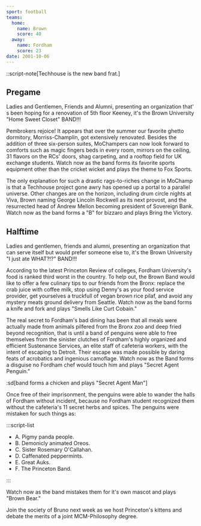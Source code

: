 ```yaml
---
sport: football
teams:
  home:
    name: Brown
    score: 40
  away:
    name: Fordham
    score: 23
date: 2001-10-06
---
```


::script-note[Techhouse is the new band frat.]

## Pregame

Ladies and Gentlemen, Friends and Alumni, presenting an organization that' s been hoping for a renovation of 5th floor Keeney, it's the Brown University "Home Sweet Closet" BAND!!!

Pembrokers rejoice! It appears that over the summer our favorite ghetto dormitory, Morriss-Champlin, got extensively renovated. Besides the addition of three six-person suites, MoChampers can now look forward to comforts such as magic fingers beds in every room, mirrors on the ceiling, 31 flavors on the RCs' doors, shag carpeting, and a rooftop field for UK exchange students. Watch now as the band forms its favorite sports equipment other than the cricket wicket and plays the theme to Fox Sports.

The only explanation for such a drastic rags-to-riches change in MoChamp is that a Techhouse project gone awry has opened up a portal to a parallel universe. Other changes are on the horizon, including drum circle nights at Viva, Brown naming George Lincoln Rockwell as its next provost, and the resurrected head of Andrew Mellon becoming president of Sovereign Bank. Watch now as the band forms a "B" for bizzaro and plays Bring the Victory.

## Halftime

Ladies and gentlemen, friends and alumni, presenting an organization that can serve itself but would prefer someone else to, it's the Brown University "I just ate WHAT?!?" BAND!!!

According to the latest Princeton Review of colleges, Fordham University's food is ranked third worst in the country. To help out, the Brown Band would like to offer a few culinary tips to our friends from the Bronx: replace the crab juice with coffee milk, stop using Denny's as your food service provider, get yourselves a truckfull of vegan brown rice pilaf, and avoid any mystery meats ground delivery from Seattle. Watch now as the band forms a knife and fork and plays "Smells Like Curt Cobain."

The real secret to Fordham's bad dining has been that all meals were actually made from animals pilfered from the Bronx zoo and deep fried beyond recognition, that is until a band of penguins were able to free themselves from the sinister clutches of Fordham's highly organized and efficient Sustenance Services, an elite staff of cafeteria workers, with the intent of escaping to Detroit. Their escape was made possible by daring feats of acrobatics and ingenious camoflage. Watch now as the Band forms a disguise no Fordham chef would touch him and plays "Secret Agent Penguin."

:sd[band forms a chicken and plays "Secret Agent Man"]

Once free of their imprisonment, the penguins were able to wander the halls of Fordham without incident, because no Fordham student recognized them without the cafeteria's 11 secret herbs and spices. The penguins were mistaken for such things as:

:::script-list

- A. Pigmy panda people.
- B. Demonicly animated Oreos.
- C. Sister Rosemary O'Callahan.
- D. Caffenated peppermints.
- E. Great Auks.
- F. The Princeton Band.

:::

Watch now as the band mistakes them for it's own mascot and plays "Brown Bear."

Join the society of Bruno next week as we host Princeton's kittens and debate the merits of a joint MCM-Philosophy degree.
